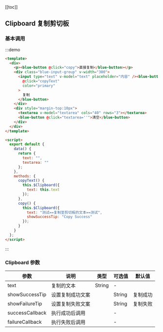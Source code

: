 [[toc]]

## Clipboard 复制剪切板

### 基本调用

:::demo

```html
<template>
  <div>
    <p><blue-button @click="copy">直接复制</blue-button></p>
    <div class="blue-input-group" v-width="300">
      <input type="text" v-model="text" placeholder="内容" /><blue-button
        @click="copyText"
        color="primary"
      >
        复制
      </blue-button>
    </div>
    <div style="margin-top:10px">
      <textarea v-model="textarea" cols="40" rows="3"></textarea>
      <blue-button @click="textarea=''">清空</blue-button>
    </div>
  </div>
</template>

<script>
  export default {
    data() {
      return {
        text: "",
        textarea: ""
      };
    },
    methods: {
      copyText() {
        this.$Clipboard({
          text: this.text
        });
      },
      copy() {
        this.$Clipboard({
          text: "测试==复制至剪切板的文本==测试",
          showSuccessTip: "Copy Success"
        });
      }
    }
  };
</script>
```

:::

### Clipboard 参数

| 参数            | 说明             | 类型   | 可选值 | 默认值   |
| --------------- | ---------------- | ------ | ------ | -------- |
| text            | 复制的文本       | String | -      |          |
| showSuccessTip  | 设置复制成功文案 |        | String | 复制成功 |
| showFailureTip  | 设置复制失败文案 |        | String | 复制失败 |
| successCallback | 执行成功后调用   |        | -      |          |
| failureCallback | 执行失败后调用   |        | -      |          |

<script>
export default {
  data() {
    return {
      text: '',
      textarea: ''
    };
  },
  methods: {
    copyText() {
      this.$Clipboard({
        text: this.text
      });
    },
    copy() {
      this.$Clipboard({
        text: '测试==复制至剪切板的文本==测试',
        showSuccessTip: 'Copy Success'
      });
    }
  }
};
</script>
